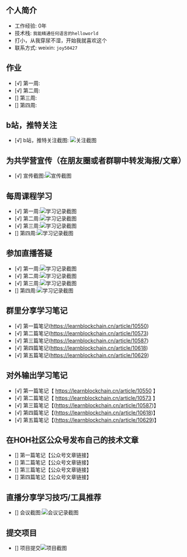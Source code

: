 ## 个人简介
- 工作经验: 0年
- 技术栈: `我能精通任何语言的helloworld`
- 打小，从我穿尿不湿，开始我就喜欢这个
- 联系方式: weixin: `joy50427`



## 作业
- [√] 第一周:
- [√] 第二周:
- [] 第三周:
- [] 第四周:



## b站，推特关注

- [√] b站，推特关注截图: ![关注截图](./images/bili.jpg)

## 为共学营宣传（在朋友圈或者群聊中转发海报/文章）

- [√] 宣传截图:![宣传截图](./images/shared.jpg)

## 每周课程学习

- [√] 第一周:![学习记录截图](./images/one_week.jpg)
- [√] 第二周:![学习记录截图](./images/tow_week.jpg)
- [√] 第三周:![学习记录截图](./images/week_three.jpg)
- [] 第四周:![学习记录截图](./images/你的图片地址)

## 参加直播答疑

- [√] 第一周:![学习记录截图](./images/one_week.jpg)
- [√] 第二周:![学习记录截图](./images/tow_week.jpg)
- [√] 第三周:![学习记录截图](./images/week_three.jpg)
- [] 第四周:![学习记录截图](./images/你的图片地址)

## 群里分享学习笔记

- [√] 第一篇笔记(https://learnblockchain.cn/article/10550)
- [√] 第二篇笔记(https://learnblockchain.cn/article/10573)
- [√] 第三篇笔记(https://learnblockchain.cn/article/10587)
- [√] 第四篇笔记(https://learnblockchain.cn/article/10618)
- [√] 第五篇笔记(https://learnblockchain.cn/article/10629)

## 对外输出学习笔记

- [√] 第一篇笔记【 https://learnblockchain.cn/article/10550 】
- [√] 第二篇笔记【 https://learnblockchain.cn/article/10573 】
- [√] 第三篇笔记【(https://learnblockchain.cn/article/10587)】
- [√] 第四篇笔记【(https://learnblockchain.cn/article/10618)】
- [√] 第五篇笔记【(https://learnblockchain.cn/article/10629)】

## 在HOH社区公众号发布自己的技术文章

- [] 第一篇笔记【公众号文章链接】
- [] 第二篇笔记【公众号文章链接】
- [] 第三篇笔记【公众号文章链接】
- [] 第四篇笔记【公众号文章链接】

## 直播分享学习技巧/工具推荐

- [] 会议截图:![会议记录截图](./images/你的图片地址)

## 提交项目

- [] 项目提交![项目截图](./images/你的图片地址)


